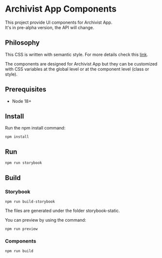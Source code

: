 # Archivist App Components

This project provide UI components for Archivist App.  
It's in pre-alpha version, the API will change.

## Philosophy

This CSS is written with semantic style. For more details check this [link](https://maintainablecss.com/chapters/semantics).

The components are designed for Archivist App but they can be customized with CSS variables at the global level or at the component level (class or style).

## Prerequisites

- Node 18+

## Install

Run the npm install command:

```
npm install
```

## Run

```
npm run storybook
```

## Build

### Storybook

```
npm run build-storybook
```

The files are generated under the folder storybook-static.

You can preview by using the command:

```
npm run preview
```

### Components

```
npm run build
```

